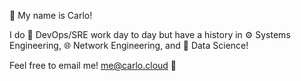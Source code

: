 👋  My name is Carlo!

I do 🧰  DevOps/SRE work day to day but have a history in ⚙️ Systems Engineering, 🌐  Network Engineering, and 🥼  Data Science!

Feel free to email me! [me@carlo.cloud](mailto:me@carlo.cloud)  📨
